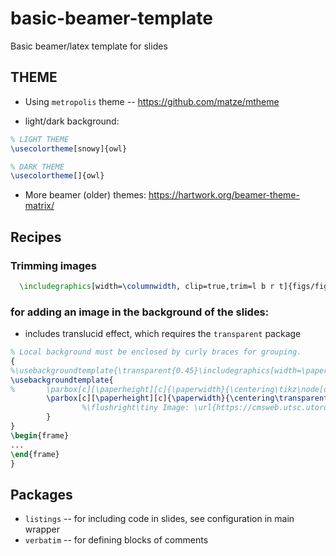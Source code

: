 # basic-beamer-template
Basic beamer/latex template for slides


## THEME
* Using `metropolis` theme -- https://github.com/matze/mtheme

* light/dark background:
```latex
% LIGHT THEME
\usecolortheme[snowy]{owl}

% DARK THEME
\usecolortheme[]{owl}
```

* More beamer (older) themes:
  https://hartwork.org/beamer-theme-matrix/


## Recipes

### Trimming images
```latex
  \includegraphics[width=\columnwidth, clip=true,trim=l b r t]{figs/fig}
```

### for adding an image in the background of the slides:
  - includes translucid effect, which requires the `transparent` package
```latex
% Local background must be enclosed by curly braces for grouping.
{
%\usebackgroundtemplate{\transparent{0.45}\includegraphics[width=\paperwidth]{figs/mp_projs_02}}%
\usebackgroundtemplate{
%       \parbox[c][\paperheight][c]{\paperwidth}{\centering\tikz\node[opacity=0.5]{\centering\transparent{0.4}\includegraphics[width=\paperwidth]{figs/mp_projs_02}};}
        \parbox[c][\paperheight][c]{\paperwidth}{\centering\transparent{0.3}\includegraphics[width=\paperwidth]{figs/mp_projs_02}
                %\flushright\tiny Image: \url{https://cmsweb.utsc.utoronto.ca/marcelo-ponce/projects/}
        }
}
\begin{frame}
...
\end{frame}
}
```

## Packages
* `listings` -- for including code in slides, see configuration in main wrapper
* `verbatim` -- for defining blocks of comments
